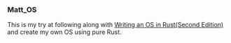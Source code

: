 ### Matt_OS

This is my try at following along with [Writing an OS in Rust(Second Edition)](https://os.phil-opp.com/second-edition/) and create my own OS using pure Rust.